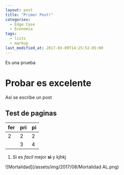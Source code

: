 ```yaml
---
layout: post
title: "Primer Post!"
categories:
  - Edge Case
  - Economia
tags:
  - lists
  - markup
last_modified_at: 2017-03-09T14:25:52-05:00
---
```



Es una prueba
# Probar es excelente
Así se escribe un post
## Test de paginas

fer | pri | pi
----|-----|---
2   | 2   | 2
    | 3   | 4


1. Si es *facil* mejor **si** y kjhkj

![Mortalidad](/assets/img/2017/08/Mortalidad AL.png)
